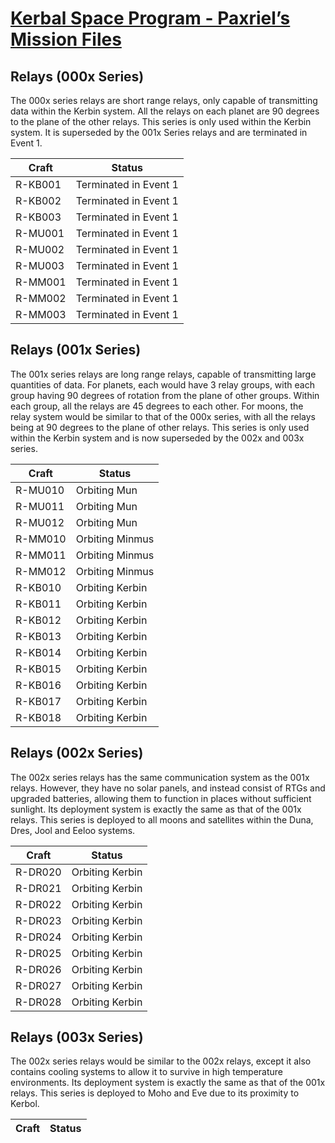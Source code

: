 # [Kerbal Space Program - Paxriel’s Mission Files](../)

## Relays (000x Series)

The 000x series relays are short range relays, only capable of transmitting data within the Kerbin system.
All the relays on each planet are 90 degrees to the plane of the other relays.
This series is only used within the Kerbin system. It is superseded by the 001x Series relays and are terminated in Event 1.

| Craft | Status |
|-------|--------|
| R-KB001 | Terminated in Event 1 |
| R-KB002 | Terminated in Event 1 |
| R-KB003 | Terminated in Event 1 |
| R-MU001 | Terminated in Event 1 |
| R-MU002 | Terminated in Event 1 |
| R-MU003 | Terminated in Event 1 |
| R-MM001 | Terminated in Event 1 |
| R-MM002 | Terminated in Event 1 |
| R-MM003 | Terminated in Event 1 |

## Relays (001x Series)

The 001x series relays are long range relays, capable of transmitting large quantities of data.
For planets, each would have 3 relay groups, with each group having 90 degrees of rotation from the plane of other groups. Within each group, all the relays are 45 degrees to each other.
For moons, the relay system would be similar to that of the 000x series, with all the relays being at 90 degrees to the plane of other relays.
This series is only used within the Kerbin system and is now superseded by the 002x and 003x series.

| Craft | Status |
|-------|--------|
| R-MU010 | Orbiting Mun |
| R-MU011 | Orbiting Mun |
| R-MU012 | Orbiting Mun |
| R-MM010 | Orbiting Minmus |
| R-MM011 | Orbiting Minmus |
| R-MM012 | Orbiting Minmus |
| R-KB010 | Orbiting Kerbin |
| R-KB011 | Orbiting Kerbin |
| R-KB012 | Orbiting Kerbin |
| R-KB013 | Orbiting Kerbin |
| R-KB014 | Orbiting Kerbin |
| R-KB015 | Orbiting Kerbin |
| R-KB016 | Orbiting Kerbin |
| R-KB017 | Orbiting Kerbin |
| R-KB018 | Orbiting Kerbin |

## Relays (002x Series)

The 002x series relays has the same communication system as the 001x relays. However, they have no solar panels, and instead consist of RTGs and upgraded batteries, allowing them to function in places without sufficient sunlight.
Its deployment system is exactly the same as that of the 001x relays.
This series is deployed to all moons and satellites within the Duna, Dres, Jool and Eeloo systems.

| Craft | Status |
|-------|--------|
| R-DR020 | Orbiting Kerbin |
| R-DR021 | Orbiting Kerbin |
| R-DR022 | Orbiting Kerbin |
| R-DR023 | Orbiting Kerbin |
| R-DR024 | Orbiting Kerbin |
| R-DR025 | Orbiting Kerbin |
| R-DR026 | Orbiting Kerbin |
| R-DR027 | Orbiting Kerbin |
| R-DR028 | Orbiting Kerbin |

## Relays (003x Series)

The 002x series relays would be similar to the 002x relays, except it also contains cooling systems to allow it to survive in high temperature environments.
Its deployment system is exactly the same as that of the 001x relays.
This series is deployed to Moho and Eve due to its proximity to Kerbol.

| Craft | Status |
|-------|--------|
